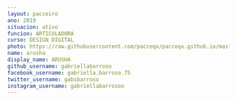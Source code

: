 ```yaml
---
layout: pacceiro
ano: 2019
situacion: ativo
funcion: ARTICULADORA
curso: DESIGN DIGITAL
photo: https://raw.githubusercontent.com/pacceqx/pacceqx.github.io/master/assets/pic/pacce (4).png
name: arusha
display_name: ARUSHA
github_username: gabriellabarroso
facebook_username: gabriella.barroso.75
twitter_username: gabsbarroso
instagram_username: gabriellabarrosoo
---
```


